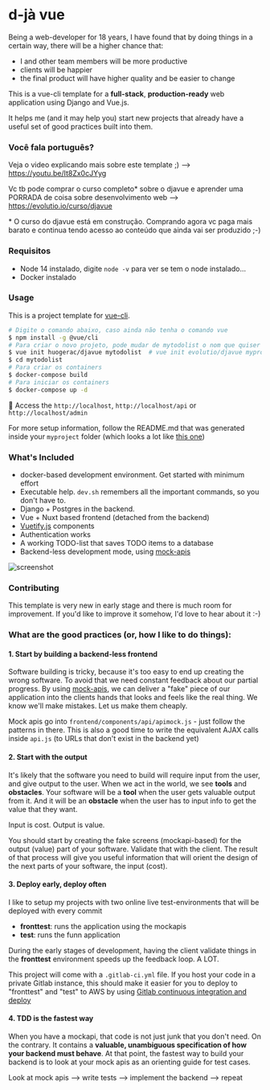 # d-jà vue

Being a web-developer for 18 years, I have found that by doing things in a certain way, there will be a higher chance that:

- I and other team members will be more productive
- clients will be happier
- the final product will have higher quality and be easier to change

This is a vue-cli template for a **full-stack**, **production-ready** web application using Django and Vue.js.

It helps me (and it may help you) start new projects that already have a useful set of good practices built into them.

### Você fala português?

Veja o video explicando mais sobre este template ;) --> https://youtu.be/It8Zx0cJYyg

Vc tb pode comprar o curso completo\* sobre o djavue e aprender uma PORRADA de coisa sobre desenvolvimento web --> https://evolutio.io/curso/djavue

\* O curso do djavue está em construção. Comprando agora vc paga mais barato e continua tendo acesso ao conteúdo que ainda vai ser produzido ;-)

### Requisitos

- Node 14 instalado, digite `node -v` para ver se tem o node instalado...
- Docker instalado

### Usage

This is a project template for [vue-cli](https://github.com/vuejs/vue-cli).

```bash
# Digite o comando abaixo, caso ainda não tenha o comando vue
$ npm install -g @vue/cli
# Para criar o novo projeto, pode mudar de mytodolist o nom que quiser
$ vue init huogerac/djavue mytodolist  # vue init evolutio/djavue myproject
$ cd mytodolist
# Para criar os containers
$ docker-compose build
# Para iniciar os containers
$ docker-compose up -d
```

🚀 Access the `http://localhost`, `http://localhost/api` or `http://localhost/admin`

For more setup information, follow the README.md that was generated inside your `myproject` folder (which looks a lot like [this one](template/README.md))

### What's Included

- docker-based development environment. Get started with minimum effort
- Executable help. `dev.sh` remembers all the important commands, so you don't have to.
- Django + Postgres in the backend.
- Vue + Nuxt based frontend (detached from the backend)
- [Vuetify.js](https://vuetifyjs.com/en/getting-started/quick-start) components
- Authentication works
- A working TODO-list that saves TODO items to a database
- Backend-less development mode, using [mock-apis](https://medium.com/@tonylampada/javascript-mock-api-why-you-might-want-to-have-one-232b3ba46b12)

![screenshot](http://image.ibb.co/f0ekjc/image.png)

### Contributing

This template is very new in early stage and there is much room for improvement.
If you'd like to improve it somehow, I'd love to hear about it :-)

### What are the good practices (or, how I like to do things):

#### 1. Start by building a backend-less frontend

Software building is tricky, because it's too easy to end up creating the wrong software. To avoid that we need constant feedback about our partial progress. By using [mock-apis](https://medium.com/@tonylampada/javascript-mock-api-why-you-might-want-to-have-one-232b3ba46b12), we can deliver a "fake" piece of our application into the clients hands that looks and feels like the real thing. We know we'll make mistakes. Let us make them cheaply.

Mock apis go into `frontend/components/api/apimock.js` - just follow the patterns in there.
This is also a good time to write the equivalent AJAX calls inside `api.js` (to URLs that don't exist in the backend yet)

#### 2. Start with the output

It's likely that the software you need to build will require input from the user, and give output to the user.
When we act in the world, we see **tools** and **obstacles**.
Your software will be a **tool** when the user gets valuable output from it.
And it will be an **obstacle** when the user has to input info to get the value that they want.

Input is cost. Output is value.

You should start by creating the fake screens (mockapi-based) for the output (value) part of your software. Validate that with the client. The result of that process will give you useful information that will orient the design of the next parts of your software, the input (cost).

#### 3. Deploy early, deploy often

I like to setup my projects with two online live test-environments that will be deployed with every commit

- **fronttest**: runs the application using the mockapis
- **test**: runs the funn application

During the early stages of development, having the client validate things in the **fronttest** environment speeds up the feedback loop. A LOT.

This project will come with a `.gitlab-ci.yml` file. If you host your code in a private Gitlab instance, this should make it easier for you to deploy to "fronttest" and "test" to AWS by using [Gitlab continuous integration and deploy](https://about.gitlab.com/features/gitlab-ci-cd/)

#### 4. TDD is the fastest way

When you have a mockapi, that code is not just junk that you don't need. On the contrary. It contains a **valuable, unambiguous specification of how your backend must behave**. At that point, the fastest way to build your backend is to look at your mock apis as an orienting guide for test cases.

Look at mock apis --> write tests --> implement the backend --> repeat
